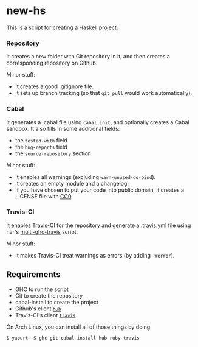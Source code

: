 # new-hs

This is a script for creating a Haskell project.

### Repository

It creates a new folder with Git repository in it, and then creates a corresponding repository on Github.

Minor stuff:

  * It creates a good .gitignore file.
  * It sets up branch tracking (so that `git pull` would work automatically).

### Cabal

It generates a .cabal file using `cabal init`, and optionally creates a Cabal sandbox. It also fills in some additional fields:

  * the `tested-with` field
  * the `bug-reports` field
  * the `source-repository` section

Minor stuff:

  * It enables all warnings (excluding `warn-unused-do-bind`).
  * It creates an empty module and a changelog.
  * If you have chosen to put your code into public domain, it creates a LICENSE file with [CC0](https://creativecommons.org/publicdomain/zero/1.0/legalcode).

### Travis-CI

It enables [Travis-CI](http://travis-ci.org/) for the repository and generate a .travis.yml file using hvr's [multi-ghc-travis](https://github.com/hvr/multi-ghc-travis) script.

Minor stuff:

  * It makes Travis-CI treat warnings as errors (by adding `-Werror`).

## Requirements

* GHC to run the script
* Git to create the repository
* cabal-install to create the project
* Github's client [`hub`](https://github.com/github/hub)
* Travis-CI's client [`travis`](https://github.com/travis-ci/travis.rb)

On Arch Linux, you can install all of those things by doing

    $ yaourt -S ghc git cabal-install hub ruby-travis
